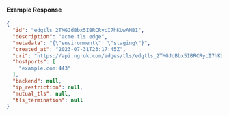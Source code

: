 <!-- Code generated for API Clients. DO NOT EDIT. -->
#### Example Response
```json
{
  "id": "edgtls_2TMGJdBbx5IBRCRycI7hKUwANB1",
  "description": "acme tls edge",
  "metadata": "{\"environment\": \"staging\"}",
  "created_at": "2023-07-31T23:17:45Z",
  "uri": "https://api.ngrok.com/edges/tls/edgtls_2TMGJdBbx5IBRCRycI7hKUwANB1",
  "hostports": [
    "example.com:443"
  ],
  "backend": null,
  "ip_restriction": null,
  "mutual_tls": null,
  "tls_termination": null
}